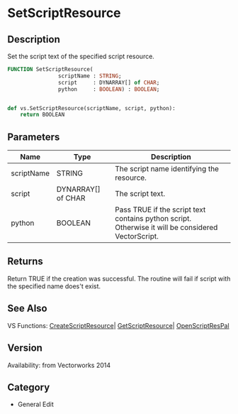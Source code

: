 # SetScriptResource

## Description
Set the script text of the specified script resource.

```pascal
FUNCTION SetScriptResource(
				scriptName : STRING;
				script     : DYNARRAY[] of CHAR;
				python     : BOOLEAN) : BOOLEAN;
```

```python

def vs.SetScriptResource(scriptName, script, python):
    return BOOLEAN
```

## Parameters
|Name|Type|Description|
|---|---|---|
|scriptName|STRING|The script name identifying the resource.|
|script|DYNARRAY[] of CHAR|The script text.|
|python|BOOLEAN|Pass TRUE if the script text contains python script. Otherwise it will be considered VectorScript.|

## Returns
Return TRUE if the creation was successful. The routine will fail if script with the specified name does't exist.

## See Also
VS Functions:
[CreateScriptResource](CreateScriptResource.md)| [GetScriptResource](GetScriptResource.md)| [OpenScriptResPal](OpenScriptResPal.md)

## Version
Availability: from Vectorworks 2014
## Category
* General Edit

